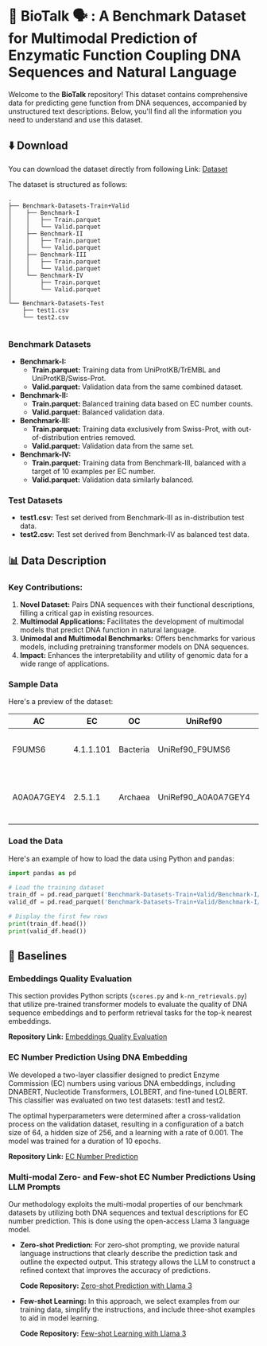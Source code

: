 # 🧬 BioTalk 🗣️ : A Benchmark Dataset for Multimodal Prediction of Enzymatic Function Coupling DNA Sequences and Natural Language

Welcome to the **BioTalk** repository! This dataset contains comprehensive data for predicting gene function from DNA sequences, accompanied by unstructured text descriptions. Below, you'll find all the information you need to understand and use this dataset.

## ⬇️ Download

You can download the dataset directly from following Link: [Dataset](https://drive.google.com/drive/folders/1lDpdfMCbW5MSgWoo7ZeAlAUFWkpbegYs)

The dataset is structured as follows:

```
.
├── Benchmark-Datasets-Train+Valid         
│    ├── Benchmark-I
│    │   ├── Train.parquet
│    │   └── Valid.parquet
│    ├── Benchmark-II
│    │   ├── Train.parquet
│    │   └── Valid.parquet
│    ├── Benchmark-III
│    │   ├── Train.parquet
│    │   └── Valid.parquet
│    └── Benchmark-IV
│        ├── Train.parquet
│        └── Valid.parquet
│
└── Benchmark-Datasets-Test
    ├── test1.csv
    └── test2.csv
    
```

### Benchmark Datasets

- **Benchmark-I:**
  - **Train.parquet:** Training data from UniProtKB/TrEMBL and UniProtKB/Swiss-Prot.
  - **Valid.parquet:** Validation data from the same combined dataset.
- **Benchmark-II:**
  - **Train.parquet:** Balanced training data based on EC number counts.
  - **Valid.parquet:** Balanced validation data.
- **Benchmark-III:**
  - **Train.parquet:** Training data exclusively from Swiss-Prot, with out-of-distribution entries removed.
  - **Valid.parquet:** Validation data from the same set.
- **Benchmark-IV:**
  - **Train.parquet:** Training data from Benchmark-III, balanced with a target of 10 examples per EC number.
  - **Valid.parquet:** Validation data similarly balanced.

### Test Datasets

- **test1.csv:** Test set derived from Benchmark-III as in-distribution test data.
- **test2.csv:** Test set derived from Benchmark-IV as balanced test data.

## 📊 Data Description

### Key Contributions:
1. **Novel Dataset:** Pairs DNA sequences with their functional descriptions, filling a critical gap in existing resources.
2. **Multimodal Applications:** Facilitates the development of multimodal models that predict DNA function in natural language.
3. **Unimodal and Multimodal Benchmarks:** Offers benchmarks for various models, including pretraining transformer models on DNA sequences.
4. **Impact:** Enhances the interpretability and utility of genomic data for a wide range of applications.

### Sample Data

Here's a preview of the dataset:


| AC      | EC         | OC      | UniRef90         | UniRef50         | EmblCdsId  | Sequence | UniRef100         | Description                                                                                                                  |
|---------|------------|---------|------------------|------------------|------------|----------|-------------------|------------------------------------------------------------------------------------------------------------------------------|
| F9UMS6  | 4.1.1.101  | Bacteria| UniRef90_F9UMS6  | UniRef50_F9UMS6  | CCC78515.1 | ATGACAAAAACTGCAAGTGA ... | UniRef100_F9UMS6  | The enzyme with the EC number 4.1.1.101 which is known as malolactic enzyme. It is ...  |
| A0A0A7GEY4 | 2.5.1.1  | Archaea | UniRef90_A0A0A7GEY4 | UniRef50_A0A0A7GEY4 | AIY90378.1 | ATGATTTCTGAGATAATTAA ... | UniRef100_A0A0A7GEY4  | Enzyme 2.5.1.1, identified as dimethylallyltranstransferase, is also known by geranyl-diphosphate synthase, prenyltransferase, ... |

### Load the Data

Here's an example of how to load the data using Python and pandas:

```python
import pandas as pd

# Load the training dataset
train_df = pd.read_parquet('Benchmark-Datasets-Train+Valid/Benchmark-I/Train.parquet')
valid_df = pd.read_parquet('Benchmark-Datasets-Train+Valid/Benchmark-I/Valid.parquet')

# Display the first few rows
print(train_df.head())
print(valid_df.head())
```

## 📏 Baselines

### Embeddings Quality Evaluation

This section provides Python scripts (`scores.py` and `k-nn_retrievals.py`) that utilize pre-trained transformer models to evaluate the quality of DNA sequence embeddings and to perform retrieval tasks for the top-k nearest embeddings.

**Repository Link:** [Embeddings Quality Evaluation](https://github.com/Hoarfrost-Lab/BioTalk/tree/main/Baselines/DNAembeddingQuality)

### EC Number Prediction Using DNA Embedding

We developed a two-layer classifier designed to predict Enzyme Commission (EC) numbers using various DNA embeddings, including DNABERT, Nucleotide Transformers, LOLBERT, and fine-tuned LOLBERT. This classifier was evaluated on two test datasets: test1 and test2.

The optimal hyperparameters were determined after a cross-validation process on the validation dataset, resulting in a configuration of a batch size of 64, a hidden size of 256, and a learning with a rate of 0.001. The model was trained for a duration of 10 epochs.

**Repository Link:** [EC Number Prediction](https://github.com/Hoarfrost-Lab/BioTalk/tree/main/Baselines/ECnumberPrediction)

### Multi-modal Zero- and Few-shot EC Number Predictions Using LLM Prompts

Our methodology exploits the multi-modal properties of our benchmark datasets by utilizing both DNA sequences and textual descriptions for EC number prediction. This is done using the open-access Llama 3 language model.

- **Zero-shot Prediction:** For zero-shot prompting, we provide natural language instructions that clearly describe the prediction task and outline the expected output. This strategy allows the LLM to construct a refined context that improves the accuracy of predictions. 

  **Code Repository:** [Zero-shot Prediction with Llama 3](https://github.com/Hoarfrost-Lab/BioTalk/blob/main/Baselines/MultimodalPrediction/llama3_zeroshot.ipynb)

- **Few-shot Learning:** In this approach, we select examples from our training data, simplify the instructions, and include three-shot examples to aid in model learning.

  **Code Repository:** [Few-shot Learning with Llama 3](https://github.com/Hoarfrost-Lab/BioTalk/blob/main/Baselines/MultimodalPrediction/llama3_fewshot.ipynb)
